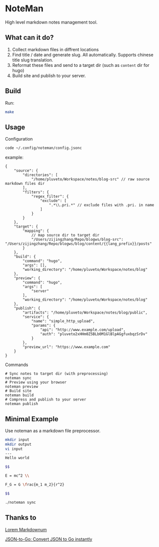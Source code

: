 # NoteMan

High level markdown notes management tool.

## What can it do?

1. Collect markdown files in diffrent locations
1. Find title / date and generate slug. All automatically. Supports chinese title slug translation.
1. Reformat these files and send to a target dir (such as `content` dir for hugo)
1. Build site and publish to your server.

## Build

Run:

```bash
make
```

## Usage

Configuration

```bash
code ~/.config/noteman/config.jsonc
```

example:

```jsonc
{
    "source": {
        "directories": [
            "/home/pluveto/Workspace/notes/blog-src" // raw source markdown files dir
        ],
        "filters": {
            "regex_filter": {
                "exclude": [
                    ".*\\.pri.*" // exclude files with .pri. in name
                ]
            }
        }
    },
    "target": {
        "mapping": {
            // map source dir to target dir
            "/Users/zijingzhang/Repo/blogws/blog-src": "/Users/zijingzhang/Repo/blogws/blog/content/{{lang_prefix}}/posts"
        }
    },
    "build": {
        "command": "hugo",
        "args": [],
        "working_directory": "/home/pluveto/Workspace/notes/blog"
    },
    "preview": {
        "command": "hugo",
        "args": [
            "server"
        ],
        "working_directory": "/home/pluveto/Workspace/notes/blog"
    },
    "publish": {
        "artifacts": "/home/pluveto/Workspace/notes/blog/public",
        "service": {
            "name": "simple_http_upload",
            "params": {
                "api": "http://www.example.com/upload",
                "auth": "pluveto2xHHm0Z5BLb0M1GlBlpAGgfuxbqzSrDv"
            }
        },
        "preview_url": "https://www.example.com"
    }
}
```

Commands

```shell
# Sync notes to target dir (with preprocessing)
noteman sync
# Preview using your browser
noteman preview
# Build site
noteman build
# Compress and publish to your server
noteman publish
```

## Minimal Example

Use noteman as a markdown file preprocessor.

```bash
mkdir input
mkdir output
vi input
---
Hello world

$$

E = mc^2 \\

F_G = G \frac{m_1 m_2}{r^2}

$$
```

```bash
./noteman sync
```

## Thanks to

[Lorem Markdownum](https://jaspervdj.be/lorem-markdownum/)

[JSON-to-Go: Convert JSON to Go instantly](https://mholt.github.io/json-to-go/)
